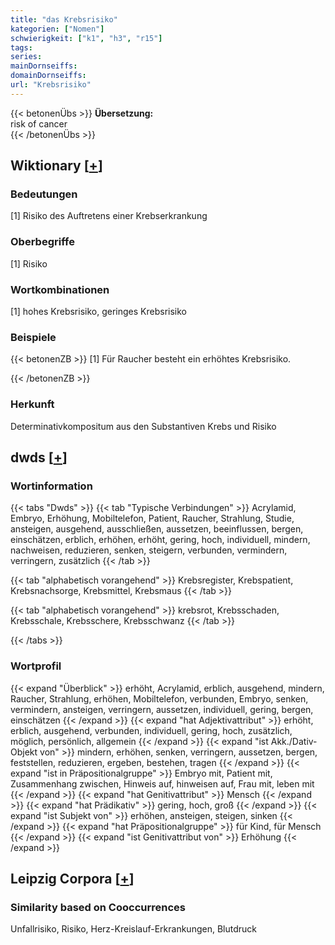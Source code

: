 ```yaml
---
title: "das Krebsrisiko"
kategorien: ["Nomen"]
schwierigkeit: ["k1", "h3", "r15"]
tags:
series:
mainDornseiffs:
domainDornseiffs:
url: "Krebsrisiko"
---
```


{{< betonenÜbs >}}
**Übersetzung:**  
risk of cancer  
{{< /betonenÜbs >}}

## Wiktionary [[+](https://de.wiktionary.org/wiki/Krebsrisiko)]

### Bedeutungen
[1] Risiko des Auftretens einer Krebserkrankung  

### Oberbegriffe
[1] Risiko  

### Wortkombinationen
[1] hohes Krebsrisiko, geringes Krebsrisiko  

### Beispiele
{{< betonenZB >}}
[1] Für Raucher besteht ein erhöhtes Krebsrisiko.  

{{< /betonenZB >}}
### Herkunft
Determinativkompositum aus den Substantiven Krebs und Risiko  



## dwds [[+](https://www.dwds.de/wb/Krebsrisiko)]

### Wortinformation
{{< tabs "Dwds" >}}
{{< tab "Typische Verbindungen" >}}
Acrylamid, Embryo, Erhöhung, Mobiltelefon, Patient, Raucher, Strahlung, Studie, ansteigen, ausgehend, ausschließen, aussetzen, beeinflussen, bergen, einschätzen, erblich, erhöhen, erhöht, gering, hoch, individuell, mindern, nachweisen, reduzieren, senken, steigern, verbunden, vermindern, verringern, zusätzlich
{{< /tab >}}

{{< tab "alphabetisch vorangehend" >}}
Krebsregister, Krebspatient, Krebsnachsorge, Krebsmittel, Krebsmaus
{{< /tab >}}

{{< tab "alphabetisch vorangehend" >}}
krebsrot, Krebsschaden, Krebsschale, Krebsschere, Krebsschwanz
{{< /tab >}}

{{< /tabs >}}

### Wortprofil
{{< expand "Überblick" >}} erhöht, Acrylamid, erblich, ausgehend, mindern, Raucher, Strahlung, erhöhen, Mobiltelefon, verbunden, Embryo, senken, vermindern, ansteigen, verringern, aussetzen, individuell, gering, bergen, einschätzen {{< /expand >}}
{{< expand "hat Adjektivattribut" >}} erhöht, erblich, ausgehend, verbunden, individuell, gering, hoch, zusätzlich, möglich, persönlich, allgemein {{< /expand >}}
{{< expand "ist Akk./Dativ-Objekt von" >}} mindern, erhöhen, senken, verringern, aussetzen, bergen, feststellen, reduzieren, ergeben, bestehen, tragen {{< /expand >}}
{{< expand "ist in Präpositionalgruppe" >}} Embryo mit, Patient mit, Zusammenhang zwischen, Hinweis auf, hinweisen auf, Frau mit, leben mit {{< /expand >}}
{{< expand "hat Genitivattribut" >}} Mensch {{< /expand >}}
{{< expand "hat Prädikativ" >}} gering, hoch, groß {{< /expand >}}
{{< expand "ist Subjekt von" >}} erhöhen, ansteigen, steigen, sinken {{< /expand >}}
{{< expand "hat Präpositionalgruppe" >}} für Kind, für Mensch {{< /expand >}}
{{< expand "ist Genitivattribut von" >}} Erhöhung {{< /expand >}}

## Leipzig Corpora [[+](https://corpora.uni-leipzig.de/en/res?word=Krebsrisiko&corpusId=deu_newscrawl-public_2018)]


### Similarity based on Cooccurrences
Unfallrisiko, Risiko, Herz-Kreislauf-Erkrankungen, Blutdruck

